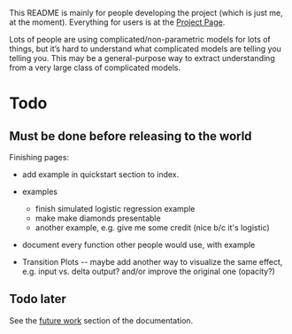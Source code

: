 This README is mainly for people developing the project (which is just me, at the moment). Everything for users is at the [Project Page](http://www.davidchudzicki.com/predcomps/).

Lots of people are using complicated/non-parametric models for lots of things, but it’s hard to understand what complicated models are telling you telling you. This may be a general-purpose way to extract understanding from a very large class of complicated models.

# Todo 

## Must be done before releasing to the world

Finishing pages:
- add example in quickstart section to index.
- examples
	- finish simulated logistic regression example
	- make make diamonds presentable
	- another example, e.g. give me some credit (nice b/c it's logistic)

- document every function other people would use, with example
- Transition Plots -- maybe add another way to visualize the same effect, e.g. input vs. delta output? and/or improve the original one (opacity?)

## Todo later

See the [future work](http://www.davidchudzicki.com/predcomps/more-future-work.html) section of the documentation.